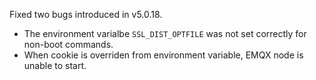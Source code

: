 Fixed two bugs introduced in v5.0.18.
* The environment varialbe `SSL_DIST_OPTFILE` was not set correctly for non-boot commands.
* When cookie is overriden from environment variable, EMQX node is unable to start.
